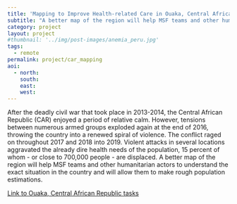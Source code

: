 ```yaml
---
title: 'Mapping to Improve Health-related Care in Ouaka, Central African Republic'
subtitle: "A better map of the region will help MSF teams and other humanitarian actors to understand the exact situation in the country and will allow them to make rough population estimations."
category: project
layout: project
#thumbnail: '../img/post-images/anemia_peru.jpg'
tags:
  - remote
permalink: project/car_mapping
aoi:
  - north:
    south:
    east:
    west:
---
```


After the deadly civil war that took place in 2013-2014, the Central African Republic (CAR) enjoyed a period of relative calm. However, tensions between numerous armed groups exploded again at the end of 2016, throwing the country into a renewed spiral of violence. The conflict raged on throughout 2017 and 2018  into 2019. Violent attacks in several locations aggravated the already dire health needs of the population, 15 percent of whom - or close to 700,000 people - are displaced. A better map of the region will help MSF teams and other humanitarian actors to understand the exact situation in the country and will allow them to make rough population estimations.

<a href="https://tasks.hotosm.org/contribute?difficulty=ALL&campaign=%23ouaka">Link to Ouaka, Central African Republic tasks</a>

